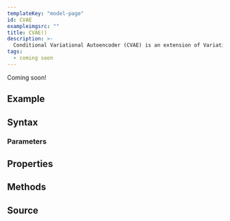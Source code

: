 ```yaml
---
templateKey: "model-page"
id: CVAE
exampleimgsrc: ""
title: CVAE()
description: >- 
  Conditional Variational Autoencoder (CVAE) is an extension of Variational Autoencoder (VAE), a generative model
tags:
  - coming soon
---
```


Coming soon!

## Example


## Syntax


### Parameters


## Properties


## Methods


## Source
